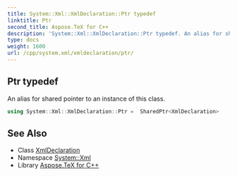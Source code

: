 ```yaml
---
title: System::Xml::XmlDeclaration::Ptr typedef
linktitle: Ptr
second_title: Aspose.TeX for C++
description: 'System::Xml::XmlDeclaration::Ptr typedef. An alias for shared pointer to an instance of this class in C++.'
type: docs
weight: 1600
url: /cpp/system.xml/xmldeclaration/ptr/
---
```

## Ptr typedef


An alias for shared pointer to an instance of this class.

```cpp
using System::Xml::XmlDeclaration::Ptr =  SharedPtr<XmlDeclaration>
```

## See Also

* Class [XmlDeclaration](../)
* Namespace [System::Xml](../../)
* Library [Aspose.TeX for C++](../../../)
